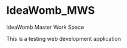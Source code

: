IdeaWomb_MWS
============

IdeaWomb Master Work Space


This is a testing web development application
